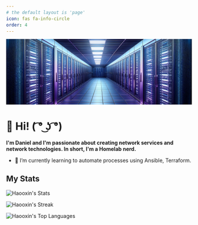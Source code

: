 ```yaml
---
# the default layout is 'page'
icon: fas fa-info-circle
order: 4
---
```


![Baner image](https://github.com/haooxin/images/blob/main/haoo-github-banner.png)

# 👋 Hi! ( ͡° ͜ʖ ͡°)

**I'm Daniel and I'm passionate about creating network services and network technologies. In short, I'm a Homelab nerd.**
- 🌱 I’m currently learning to automate processes using Ansible, Terraform.

## My Stats

![Haooxin's Stats](https://github-readme-stats.vercel.app/api?username=haooxin&theme=dark&show_icons=true&hide_border=true&count_private=true) 

![Haooxin's Streak](https://github-readme-streak-stats.herokuapp.com/?user=haooxin&theme=dark&hide_border=true)

![Haooxin's Top Languages](https://github-readme-stats.vercel.app/api/top-langs/?username=haooxin&theme=dark&show_icons=true&hide_border=true&layout=compact)

<!--
# 🧑‍💻 My open source repos

[![Readme Card](https://github-readme-stats.vercel.app/api/pin/?username=haooxin&repo=.dotfiles&theme=radical)](https://github.com/haooxin/.dotfile))
[![Readme Card](https://github-readme-stats.vercel.app/api/pin/?username=haooxin&repo=homelab&theme=radical)](https://github.com/haooxin/homelab)
[![Readme Card](https://github-readme-stats.vercel.app/api/pin/?username=haooxin&repo=Linux-MCServer-Bash-Backup-Script&theme=radical)](https://github.com/haooxin/Linux-MCServer-Bash-Backup-Script)

# ✨ My Stats

[![Haooxin github stats](https://github-readme-stats.vercel.app/api?username=haooxin&show_icons=true&count_private=true&theme=radical&hide=stars)](https://github.com/haooxin)

[![GitHub Streak](https://github-readme-streak-stats.herokuapp.com/?user=haooxin&theme=dark&count_private=true&theme=radical)](https://github.com/haooxin)


**haooxin/haooxin** is a ✨ _special_ ✨ repository because its `README.md` (this file) appears on your GitHub profile.

Here are some ideas to get you started:

- 🔭 I’m currently working on ...
- 🌱 I’m currently learning ...
- 👯 I’m looking to collaborate on ...
- 🤔 I’m looking for help with ...
- 💬 Ask me about ...
- 📫 How to reach me: ...
- 😄 Pronouns: ...
- ⚡ Fun fact: ...
-->
